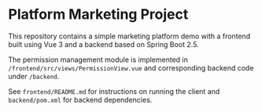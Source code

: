 # Platform Marketing Project

This repository contains a simple marketing platform demo with a frontend built using Vue 3 and a backend based on Spring Boot 2.5.

The permission management module is implemented in `/frontend/src/views/PermissionView.vue` and corresponding backend code under `/backend`.

See `frontend/README.md` for instructions on running the client and `backend/pom.xml` for backend dependencies.
